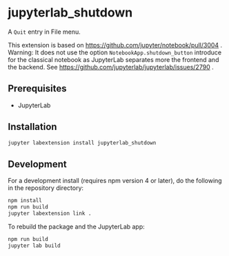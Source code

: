# jupyterlab_shutdown

A `Quit` entry in File menu.

This extension is based on https://github.com/jupyter/notebook/pull/3004 .
Warning: It does not use the option `NotebookApp.shutdown_button` introduce 
for the classical notebook as JupyterLab separates more the frontend and the backend.
See https://github.com/jupyterlab/jupyterlab/issues/2790 .

## Prerequisites

* JupyterLab

## Installation

```bash
jupyter labextension install jupyterlab_shutdown
```

## Development

For a development install (requires npm version 4 or later), do the following in the repository directory:

```bash
npm install
npm run build
jupyter labextension link .
```

To rebuild the package and the JupyterLab app:

```bash
npm run build
jupyter lab build
```

